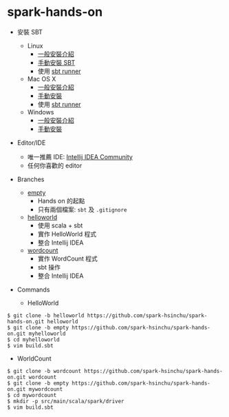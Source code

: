 # spark-hands-on

* 安裝 SBT
  * Linux
    * [一般安裝介紹](http://www.scala-sbt.org/0.13/docs/Installing-sbt-on-Linux.html)
    * [手動安裝 SBT](http://www.scala-sbt.org/0.13/docs/Manual-Installation.html#Unix)
    * 使用 [sbt runner](https://github.com/paulp/sbt-extras)
  * Mac OS X
    * [一般安裝介紹](http://www.scala-sbt.org/0.13/docs/Installing-sbt-on-Mac.html)
    * [手動安裝](http://www.scala-sbt.org/0.13/docs/Manual-Installation.html#Unix)
    * 使用 [sbt runner](https://github.com/paulp/sbt-extras)
  * Windows
    * [一般安裝介紹](http://www.scala-sbt.org/0.13/docs/Installing-sbt-on-Windows.html)
    * [手動安裝](http://www.scala-sbt.org/0.13/docs/Manual-Installation.html#Windows)

* Editor/IDE
  * 唯一推薦 IDE: [Intellij IDEA Community](https://www.jetbrains.com/idea/download/)
  * 任何你喜歡的 editor

* Branches
  * [empty](https://github.com/spark-hsinchu/spark-hands-on/tree/empty)
     * Hands on 的起點
     * 只有兩個檔案: `sbt` 及 `.gitignore`
  * [helloworld](https://github.com/spark-hsinchu/spark-hands-on/tree/helloworld)
     * 使用 scala + sbt
     * 實作 HelloWorld 程式
     * 整合 Intellij IDEA
  * [wordcount](https://github.com/spark-hsinchu/spark-hands-on/tree/wordcount)
     * 實作 WordCount 程式
     * sbt 操作
     * 整合 Intellij IDEA

* Commands
  * HelloWorld
```
$ git clone -b helloworld https://github.com/spark-hsinchu/spark-hands-on.git helloworld
$ git clone -b empty https://github.com/spark-hsinchu/spark-hands-on.git myhelloworld
$ cd myhelloworld
$ vim build.sbt
```
  * WorldCount
```
$ git clone -b wordcount https://github.com/spark-hsinchu/spark-hands-on.git wordcount
$ git clone -b empty https://github.com/spark-hsinchu/spark-hands-on.git mywordcount
$ cd mywordcount
$ mkdir -p src/main/scala/spark/driver
$ vim build.sbt
```
